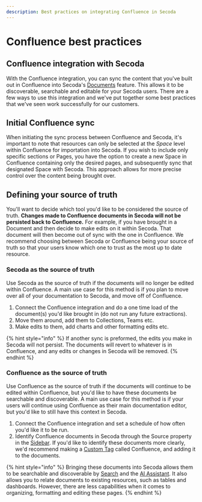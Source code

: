 ```yaml
---
description: Best practices on integrating Confluence in Secoda
---
```


# Confluence best practices

## Confluence integration with Secoda

With the Confluence integration, you can sync the content that you've built out in Confluence into Secoda's [Documents](../../../features/documents/) feature. This allows it to be discoverable, searchable and editable for your Secoda users. There are a few ways to use this integration and we've put together some best practices that we've seen work successfully for our customers.

## Initial Confluence sync

When initiating the sync process between Confluence and Secoda, it's important to note that resources can only be selected at the _Space_ level within Confluence for importation into Secoda. If you wish to include only specific sections or Pages, you have the option to create a new Space in Confluence containing only the desired pages, and subsequently sync that designated Space with Secoda. This approach allows for more precise control over the content being brought over.

## Defining your source of truth

You'll want to decide which tool you'd like to be considered the source of truth. **Changes made to Confluence documents in Secoda will not be persisted back to Confluence.** For example, if you have brought in a Document and then decide to make edits on it within Secoda. That document will then become out of sync with the one in Confluence. We recommend choosing between Secoda or Confluence being your source of truth so that your users know which one to trust as the most up to date resource.

### **Secoda as the source of truth**

Use Secoda as the source of truth if the documents will no longer be edited within Confluence. A main use case for this method is if you plan to move over all of your documentation to Secoda, and move off of Confluence.

1. Connect the Confluence integration and do a one time load of the document(s) you'd like brought in (do not run any future extractions).
2. Move them around, add them to Collections, Teams etc.
3. Make edits to them, add charts and other formatting edits etc.

{% hint style="info" %}
If another sync is preformed, the edits you make in Secoda will not persist. The documents will revert to whatever is in Confluence, and any edits or changes in Secoda will be removed.
{% endhint %}

### **Confluence as the source of truth**

Use Confluence as the source of truth if the documents will continue to be edited within Confluence, but you'd like to have these documents be searchable and discoverable. A main use case for this method is if your users will continue using Confluence as their main documentation editor, but you'd like to still have this context in Secoda.

1. Connect the Confluence integration and set a schedule of how often you'd like it to be run.
2. Identify Confluence documents in Secoda through the Source property in the [Sidebar](../../../resource-and-metadata-management/resource-sidebar.md). If you'd like to identify these documents more clearly, we'd recommend making a [Custom Tag](../../../resource-and-metadata-management/tags/custom-tags.md) called Confluence, and adding it to the documents.&#x20;

{% hint style="info" %}
Bringing these documents into Secoda allows them to be searchable and discoverable by [Search](../../../features/search.md) and the [AI Assistant](../../../features/ai-assistant/). It also allows you to relate documents to existing resources, such as tables and dashboards. However, there are less capabilities when it comes to organizing, formatting and editing these pages.
{% endhint %}

